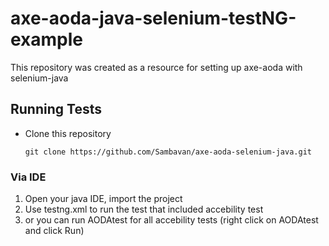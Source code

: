 # axe-aoda-java-selenium-testNG-example

This repository was created as a resource for setting up axe-aoda with selenium-java

## Running Tests

- Clone this repository
	```
    git clone https://github.com/Sambavan/axe-aoda-selenium-java.git
    ```
### Via IDE
1. Open your java IDE, import the project
2. Use testng.xml to run the test that included accebility test 
3. or you can run AODAtest for all accebility tests (right click on AODAtest and click Run)

